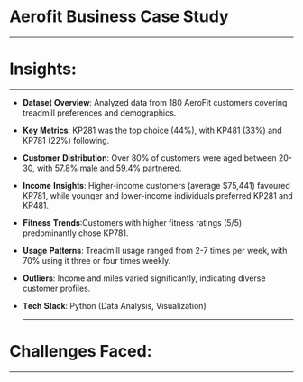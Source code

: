 # Aerofit Business Case Study 
_________________________________________________________________________________________________________________________________________________________________________________________
# Insights:
_______________________________________________________________________________________________________________________________________________________________________________

- 𝐃𝐚𝐭𝐚𝐬𝐞𝐭 𝐎𝐯𝐞𝐫𝐯𝐢𝐞𝐰: Analyzed data from 180 AeroFit customers covering treadmill preferences and demographics.

- 𝐊𝐞𝐲 𝐌𝐞𝐭𝐫𝐢𝐜𝐬: KP281 was the top choice (44%), with KP481 (33%) and KP781 (22%) following.

- 𝐂𝐮𝐬𝐭𝐨𝐦𝐞𝐫 𝐃𝐢𝐬𝐭𝐫𝐢𝐛𝐮𝐭𝐢𝐨𝐧: Over 80% of customers were aged between 20-30, with 57.8% male and 59.4% partnered.

- 𝐈𝐧𝐜𝐨𝐦𝐞 𝐈𝐧𝐬𝐢𝐠𝐡𝐭𝐬:   Higher-income customers (average $75,441) favoured KP781, while younger and lower-income individuals preferred KP281 and KP481.

- 𝐅𝐢𝐭𝐧𝐞𝐬𝐬 𝐓𝐫𝐞𝐧𝐝𝐬:Customers with higher fitness ratings (5/5) predominantly chose KP781.

- 𝐔𝐬𝐚𝐠𝐞 𝐏𝐚𝐭𝐭𝐞𝐫𝐧𝐬: Treadmill usage ranged from 2-7 times per week, with 70% using it three or four times weekly.

- 𝐎𝐮𝐭𝐥𝐢𝐞𝐫𝐬: Income and miles varied significantly, indicating diverse customer profiles.

- 𝐓𝐞𝐜𝐡 𝐒𝐭𝐚𝐜𝐤: Python (Data Analysis, Visualization)​

  ________________________________________________________________________________________________________________________________________
# Challenges Faced:
_________________________________________________________________________________________________________________________________________



